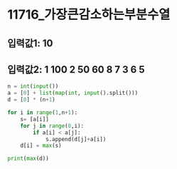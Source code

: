 # 11716_가장큰감소하는부분수열

## 입력값1: 10
## 입력값2: 1 100 2 50 60 8 7 3 6 5
``` python
n = int(input())
a = [0] + list(map(int, input().split()))
d = [0] * (n+1)

for i in range(1,n+1):
    s= [a[i]]
    for j in range(0,i):
        if a[i] < a[j]:
            s.append(d[j]+a[i])
    d[i] = max(s)

print(max(d))
```
